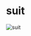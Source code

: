 # suit

![suit](https://cloud.githubusercontent.com/assets/433439/16998200/63ce67fe-4e86-11e6-8e0c-5061ed0297c4.png)
